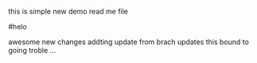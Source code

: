 this is simple new demo read me file

#helo

awesome new changes
addting update from brach updates
this bound to going troble
...
